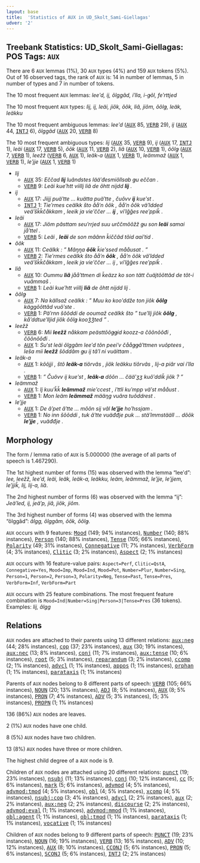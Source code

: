 ```yaml
---
layout: base
title:  'Statistics of AUX in UD_Skolt_Sami-Giellagas'
udver: '2'
---
```


## Treebank Statistics: UD_Skolt_Sami-Giellagas: POS Tags: `AUX`

There are 6 `AUX` lemmas (1%), 30 `AUX` types (4%) and 159 `AUX` tokens (5%).
Out of 16 observed tags, the rank of `AUX` is: 14 in number of lemmas, 5 in number of types and 7 in number of tokens.

The 10 most frequent `AUX` lemmas: <em>leeʹd, ij, õlggâd, iʹlla, i-ǥõl, feʹrttjed</em>

The 10 most frequent `AUX` types:  <em>lij, ij, leäi, jiõk, õõk, liâ, jiõm, õõlǥ, leäk, leäkku</em>

The 10 most frequent ambiguous lemmas: <em>leeʹd</em> (<tt><a href="sms_giellagas-pos-AUX.html">AUX</a></tt> 85, <tt><a href="sms_giellagas-pos-VERB.html">VERB</a></tt> 29), <em>ij</em> (<tt><a href="sms_giellagas-pos-AUX.html">AUX</a></tt> 44, <tt><a href="sms_giellagas-pos-INTJ.html">INTJ</a></tt> 6), <em>õlggâd</em> (<tt><a href="sms_giellagas-pos-AUX.html">AUX</a></tt> 20, <tt><a href="sms_giellagas-pos-VERB.html">VERB</a></tt> 8)

The 10 most frequent ambiguous types:  <em>lij</em> (<tt><a href="sms_giellagas-pos-AUX.html">AUX</a></tt> 35, <tt><a href="sms_giellagas-pos-VERB.html">VERB</a></tt> 9), <em>ij</em> (<tt><a href="sms_giellagas-pos-AUX.html">AUX</a></tt> 17, <tt><a href="sms_giellagas-pos-INTJ.html">INTJ</a></tt> 1), <em>leäi</em> (<tt><a href="sms_giellagas-pos-AUX.html">AUX</a></tt> 17, <tt><a href="sms_giellagas-pos-VERB.html">VERB</a></tt> 5), <em>õõk</em> (<tt><a href="sms_giellagas-pos-AUX.html">AUX</a></tt> 11, <tt><a href="sms_giellagas-pos-VERB.html">VERB</a></tt> 2), <em>liâ</em> (<tt><a href="sms_giellagas-pos-AUX.html">AUX</a></tt> 10, <tt><a href="sms_giellagas-pos-VERB.html">VERB</a></tt> 1), <em>õõlǥ</em> (<tt><a href="sms_giellagas-pos-AUX.html">AUX</a></tt> 7, <tt><a href="sms_giellagas-pos-VERB.html">VERB</a></tt> 1), <em>leežž</em> (<tt><a href="sms_giellagas-pos-VERB.html">VERB</a></tt> 6, <tt><a href="sms_giellagas-pos-AUX.html">AUX</a></tt> 1), <em>leäk-a</em> (<tt><a href="sms_giellagas-pos-AUX.html">AUX</a></tt> 1, <tt><a href="sms_giellagas-pos-VERB.html">VERB</a></tt> 1), <em>leämmaž</em> (<tt><a href="sms_giellagas-pos-AUX.html">AUX</a></tt> 1, <tt><a href="sms_giellagas-pos-VERB.html">VERB</a></tt> 1), <em>leʹjje</em> (<tt><a href="sms_giellagas-pos-AUX.html">AUX</a></tt> 1, <tt><a href="sms_giellagas-pos-VERB.html">VERB</a></tt> 1)


* <em>lij</em>
  * <tt><a href="sms_giellagas-pos-AUX.html">AUX</a></tt> 35: <em>Eččad <b>lij</b> luândstes lääʹđesmiõllsab ǥu eččan .</em>
  * <tt><a href="sms_giellagas-pos-VERB.html">VERB</a></tt> 9: <em>Leäi kueʹhtt viillj liâ de õhtt nijdd <b>lij</b> .</em>
* <em>ij</em>
  * <tt><a href="sms_giellagas-pos-AUX.html">AUX</a></tt> 17: <em>Jiijj puäʹtte ... kuätta puäʹtte , čuõvv <b>ij</b> kueʹst .</em>
  * <tt><a href="sms_giellagas-pos-INTJ.html">INTJ</a></tt> 1: <em>Tieʹrmes ceälkk što ååʹn õõk , ååʹn õõk väʹldded veäʹšǩǩčåkkam , leeik ja vieʹččer ... <b>ij</b> , viʹlǧǧes reeʹppiǩ .</em>
* <em>leäi</em>
  * <tt><a href="sms_giellagas-pos-AUX.html">AUX</a></tt> 17: <em>Jiõm pâsttam seuʹrrjed suu urččmõõžž ǥu son <b>leäi</b> samai jåʹttel .</em>
  * <tt><a href="sms_giellagas-pos-VERB.html">VERB</a></tt> 5: <em>Leäi , <b>leäi</b> de son mâânn ǩiččâd tõid aaiʹtid .</em>
* <em>õõk</em>
  * <tt><a href="sms_giellagas-pos-AUX.html">AUX</a></tt> 11: <em>Ceälkk : ” Mâŋŋa <b>õõk</b> ǩieʹssed mååusat . ”</em>
  * <tt><a href="sms_giellagas-pos-VERB.html">VERB</a></tt> 2: <em>Tieʹrmes ceälkk što ååʹn <b>õõk</b> , ååʹn õõk väʹldded veäʹšǩǩčåkkam , leeik ja vieʹččer ... ij , viʹlǧǧes reeʹppiǩ .</em>
* <em>liâ</em>
  * <tt><a href="sms_giellagas-pos-AUX.html">AUX</a></tt> 10: <em>Oummu <b>liâ</b> jååʹttmen di ǩeäzz ko son tätt čuäjtõõttâd de tõt-i vuâmmaš .</em>
  * <tt><a href="sms_giellagas-pos-VERB.html">VERB</a></tt> 1: <em>Leäi kueʹhtt viillj <b>liâ</b> de õhtt nijdd lij .</em>
* <em>õõlǥ</em>
  * <tt><a href="sms_giellagas-pos-AUX.html">AUX</a></tt> 7: <em>Na källsaž ceälkk : ” Muu ko kooʹddže ton jiõk <b>õõlǥ</b> käggõõttâd vuõʹste .</em>
  * <tt><a href="sms_giellagas-pos-VERB.html">VERB</a></tt> 1: <em>Päʹrnn šõõddi de ooumaž ceälkk što ” tueʹllj jiõk <b>õõlǥ</b> , kåʹddtueʹlljid jiõk õõlǥ kooǯǯted ” .</em>
* <em>leežž</em>
  * <tt><a href="sms_giellagas-pos-VERB.html">VERB</a></tt> 6: <em>Mii <b>leežž</b> nåkkam peästtõõǥǥid koozz-a čõõnõõđi , čõõnõõđi .</em>
  * <tt><a href="sms_giellagas-pos-AUX.html">AUX</a></tt> 1: <em>Suʹst leäi õlggâm leeʹd tõn peeiʹv čååǥǥâʹttmen vuõptees , leša mii <b>leežž</b> šõddâm ǥu ij tâʹl ni vuäittam .</em>
* <em>leäk-a</em>
  * <tt><a href="sms_giellagas-pos-AUX.html">AUX</a></tt> 1: <em>kõõjji , štõ <b>leäk-a</b> tiõrvâs , jiõk leäkku tiõrvâs , lij-a piâr vai iʹlla .</em>
  * <tt><a href="sms_giellagas-pos-VERB.html">VERB</a></tt> 1: <em>” Čuõvv ij kueʹst , <b>leäk-a</b> dõõn ... čääʹʒʒ kuõʹddiǩ jiõk ? ”</em>
* <em>leämmaž</em>
  * <tt><a href="sms_giellagas-pos-AUX.html">AUX</a></tt> 1: <em>Ij kuuʹǩǩ <b>leämmaž</b> mieʹccest , iʹttli kuʹmpp väʹst mååust .</em>
  * <tt><a href="sms_giellagas-pos-VERB.html">VERB</a></tt> 1: <em>Mon leäm <b>leämmaž</b> määŋg vuâra tuõddrest .</em>
* <em>leʹjje</em>
  * <tt><a href="sms_giellagas-pos-AUX.html">AUX</a></tt> 1: <em>De âʹpet âʹtte ... mõõn sij vâl <b>leʹjje</b> hoʹhssjam .</em>
  * <tt><a href="sms_giellagas-pos-VERB.html">VERB</a></tt> 1: <em>No inn šõõddi , tuk âʹtte vuäđđje puk ... stäʹlmmstääll ... dõõk <b>leʹjje</b> , vuäđđje .</em>

## Morphology

The form / lemma ratio of `AUX` is 5.000000 (the average of all parts of speech is 1.467290).

The 1st highest number of forms (15) was observed with the lemma “leeʹd”: <em>lee, leežž, leeʹd, leäi, leäk, leäk-a, leäkku, leäm, leämmaž, leʹjje, leʹjjem, leʹjjiǩ, lij, lij-a, liâ</em>.

The 2nd highest number of forms (6) was observed with the lemma “ij”: <em>Jeäʹled, ij, jeäʹp, jiâ, jiõk, jiõm</em>.

The 3rd highest number of forms (4) was observed with the lemma “õlggâd”: <em>âlgg, õlggâm, õõk, õõlǥ</em>.

`AUX` occurs with 9 features: <tt><a href="sms_giellagas-feat-Mood.html">Mood</a></tt> (149; 94% instances), <tt><a href="sms_giellagas-feat-Number.html">Number</a></tt> (140; 88% instances), <tt><a href="sms_giellagas-feat-Person.html">Person</a></tt> (140; 88% instances), <tt><a href="sms_giellagas-feat-Tense.html">Tense</a></tt> (105; 66% instances), <tt><a href="sms_giellagas-feat-Polarity.html">Polarity</a></tt> (49; 31% instances), <tt><a href="sms_giellagas-feat-Connegative.html">Connegative</a></tt> (11; 7% instances), <tt><a href="sms_giellagas-feat-VerbForm.html">VerbForm</a></tt> (4; 3% instances), <tt><a href="sms_giellagas-feat-Clitic.html">Clitic</a></tt> (3; 2% instances), <tt><a href="sms_giellagas-feat-Aspect.html">Aspect</a></tt> (2; 1% instances)

`AUX` occurs with 16 feature-value pairs: `Aspect=Perf`, `Clitic=QstA`, `Connegative=Yes`, `Mood=Imp`, `Mood=Ind`, `Mood=Pot`, `Number=Plur`, `Number=Sing`, `Person=1`, `Person=2`, `Person=3`, `Polarity=Neg`, `Tense=Past`, `Tense=Pres`, `VerbForm=Inf`, `VerbForm=Part`

`AUX` occurs with 25 feature combinations.
The most frequent feature combination is `Mood=Ind|Number=Sing|Person=3|Tense=Pres` (36 tokens).
Examples: <em>lij, âlgg</em>


## Relations

`AUX` nodes are attached to their parents using 13 different relations: <tt><a href="sms_giellagas-dep-aux-neg.html">aux:neg</a></tt> (44; 28% instances), <tt><a href="sms_giellagas-dep-cop.html">cop</a></tt> (37; 23% instances), <tt><a href="sms_giellagas-dep-aux.html">aux</a></tt> (30; 19% instances), <tt><a href="sms_giellagas-dep-aux-nec.html">aux:nec</a></tt> (13; 8% instances), <tt><a href="sms_giellagas-dep-conj.html">conj</a></tt> (11; 7% instances), <tt><a href="sms_giellagas-dep-aux-tense.html">aux:tense</a></tt> (10; 6% instances), <tt><a href="sms_giellagas-dep-root.html">root</a></tt> (5; 3% instances), <tt><a href="sms_giellagas-dep-reparandum.html">reparandum</a></tt> (3; 2% instances), <tt><a href="sms_giellagas-dep-ccomp.html">ccomp</a></tt> (2; 1% instances), <tt><a href="sms_giellagas-dep-advcl.html">advcl</a></tt> (1; 1% instances), <tt><a href="sms_giellagas-dep-appos.html">appos</a></tt> (1; 1% instances), <tt><a href="sms_giellagas-dep-orphan.html">orphan</a></tt> (1; 1% instances), <tt><a href="sms_giellagas-dep-parataxis.html">parataxis</a></tt> (1; 1% instances)

Parents of `AUX` nodes belong to 8 different parts of speech: <tt><a href="sms_giellagas-pos-VERB.html">VERB</a></tt> (105; 66% instances), <tt><a href="sms_giellagas-pos-NOUN.html">NOUN</a></tt> (20; 13% instances), <tt><a href="sms_giellagas-pos-ADJ.html">ADJ</a></tt> (8; 5% instances), <tt><a href="sms_giellagas-pos-AUX.html">AUX</a></tt> (8; 5% instances), <tt><a href="sms_giellagas-pos-PRON.html">PRON</a></tt> (7; 4% instances), <tt><a href="sms_giellagas-pos-ADV.html">ADV</a></tt> (5; 3% instances),  (5; 3% instances), <tt><a href="sms_giellagas-pos-PROPN.html">PROPN</a></tt> (1; 1% instances)

136 (86%) `AUX` nodes are leaves.

2 (1%) `AUX` nodes have one child.

8 (5%) `AUX` nodes have two children.

13 (8%) `AUX` nodes have three or more children.

The highest child degree of a `AUX` node is 9.

Children of `AUX` nodes are attached using 20 different relations: <tt><a href="sms_giellagas-dep-punct.html">punct</a></tt> (19; 23% instances), <tt><a href="sms_giellagas-dep-nsubj.html">nsubj</a></tt> (11; 13% instances), <tt><a href="sms_giellagas-dep-conj.html">conj</a></tt> (10; 12% instances), <tt><a href="sms_giellagas-dep-cc.html">cc</a></tt> (5; 6% instances), <tt><a href="sms_giellagas-dep-mark.html">mark</a></tt> (5; 6% instances), <tt><a href="sms_giellagas-dep-advmod.html">advmod</a></tt> (4; 5% instances), <tt><a href="sms_giellagas-dep-advmod-tmod.html">advmod:tmod</a></tt> (4; 5% instances), <tt><a href="sms_giellagas-dep-obl.html">obl</a></tt> (4; 5% instances), <tt><a href="sms_giellagas-dep-xcomp.html">xcomp</a></tt> (4; 5% instances), <tt><a href="sms_giellagas-dep-nsubj-cop.html">nsubj:cop</a></tt> (3; 4% instances), <tt><a href="sms_giellagas-dep-advcl.html">advcl</a></tt> (2; 2% instances), <tt><a href="sms_giellagas-dep-aux.html">aux</a></tt> (2; 2% instances), <tt><a href="sms_giellagas-dep-aux-neg.html">aux:neg</a></tt> (2; 2% instances), <tt><a href="sms_giellagas-dep-discourse.html">discourse</a></tt> (2; 2% instances), <tt><a href="sms_giellagas-dep-advmod-eval.html">advmod:eval</a></tt> (1; 1% instances), <tt><a href="sms_giellagas-dep-advmod-mmod.html">advmod:mmod</a></tt> (1; 1% instances), <tt><a href="sms_giellagas-dep-obl-agent.html">obl:agent</a></tt> (1; 1% instances), <tt><a href="sms_giellagas-dep-obl-tmod.html">obl:tmod</a></tt> (1; 1% instances), <tt><a href="sms_giellagas-dep-parataxis.html">parataxis</a></tt> (1; 1% instances), <tt><a href="sms_giellagas-dep-vocative.html">vocative</a></tt> (1; 1% instances)

Children of `AUX` nodes belong to 9 different parts of speech: <tt><a href="sms_giellagas-pos-PUNCT.html">PUNCT</a></tt> (19; 23% instances), <tt><a href="sms_giellagas-pos-NOUN.html">NOUN</a></tt> (16; 19% instances), <tt><a href="sms_giellagas-pos-VERB.html">VERB</a></tt> (13; 16% instances), <tt><a href="sms_giellagas-pos-ADV.html">ADV</a></tt> (10; 12% instances), <tt><a href="sms_giellagas-pos-AUX.html">AUX</a></tt> (8; 10% instances), <tt><a href="sms_giellagas-pos-CCONJ.html">CCONJ</a></tt> (5; 6% instances), <tt><a href="sms_giellagas-pos-PRON.html">PRON</a></tt> (5; 6% instances), <tt><a href="sms_giellagas-pos-SCONJ.html">SCONJ</a></tt> (5; 6% instances), <tt><a href="sms_giellagas-pos-INTJ.html">INTJ</a></tt> (2; 2% instances)

